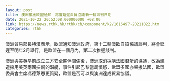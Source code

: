 ```yaml
---
layout: post
title: 澳洲接獲歐盟通知　再度延遲自貿協議新一輪談判日期
date: 2021-10-22 20:52:08.000000000 +08:00
link: https://news.rthk.hk/rthk/ch/component/k2/1616497-20211022.htm
categories: rthk
---
```


澳洲貿易部長特漢表示，歐盟通知澳洲政府，第十二輪澳歐自貿協議談判，將會延遲至明年2月舉行，是歐盟在一個月內，第二次推遲談判。

澳洲與美英早前成立三方安全夥伴關係後，澳洲取消採購法國潛艇的協議，改為建造採用美英兩國技術的潛艇，事件引起巴黎當局憤怒，歐盟多國亦聲援法國，歐盟委員會主席馮德萊恩更質疑，歐盟是否可以與澳洲達成貿易協議。
